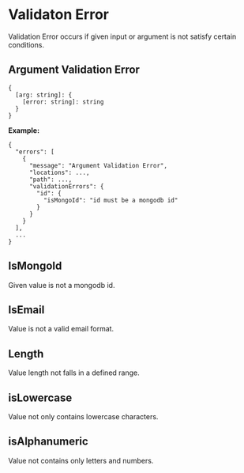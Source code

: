 # Validaton Error

Validation Error occurs if given input or argument is not satisfy certain conditions.

## Argument Validation Error

```
{
  [arg: string]: {
    [error: string]: string
  }
}
```

**Example:**
```
{
  "errors": [
    {
      "message": "Argument Validation Error",
      "locations": ...,
      "path": ...,
      "validationErrors": {
        "id": {
          "isMongoId": "id must be a mongodb id"
        }
      }
    }
  ],
  ...
}
```


## **IsMongoId**

Given value is not a mongodb id.

## **IsEmail**

Value is not a valid email format.

## **Length**

Value length not falls in a defined range.

## **isLowercase**

Value not only contains lowercase characters.

## **isAlphanumeric**

Value not contains only letters and numbers.